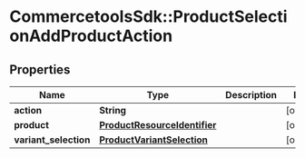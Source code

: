 # CommercetoolsSdk::ProductSelectionAddProductAction

## Properties
Name | Type | Description | Notes
------------ | ------------- | ------------- | -------------
**action** | **String** |  | [optional] 
**product** | [**ProductResourceIdentifier**](ProductResourceIdentifier.md) |  | [optional] 
**variant_selection** | [**ProductVariantSelection**](ProductVariantSelection.md) |  | [optional] 

